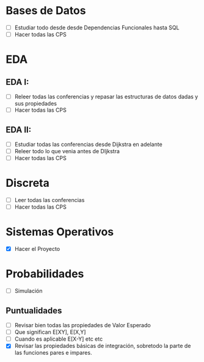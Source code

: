 # Bases de Datos
- [ ] Estudiar todo desde desde Dependencias Funcionales hasta SQL
- [ ] Hacer todas las CPS

# EDA

## EDA I:
- [ ]  Releer todas las conferencias y repasar las estructuras de datos dadas y sus propiedades
- [ ] Hacer todas las CPS
## EDA II: 

- [ ] Estudiar todas las conferencias desde Dijkstra en adelante
- [ ] Releer todo lo que venia antes de DIjkstra
- [ ] Hacer todas las CPS

# Discreta
- [ ] Leer todas las conferencias
- [ ] Hacer todas las CPS

# Sistemas Operativos
- [x] Hacer el Proyecto

# Probabilidades
- [ ] Simulación
## Puntualidades
- [ ] Revisar bien todas las propiedades de Valor Esperado
- [ ] Que significan E[XY], E[X,Y]
- [ ] Cuando es aplicable E[X-Y] etc etc
- [x] Revisar las propiedades básicas de integración, sobretodo la parte de las funciones pares e impares.
